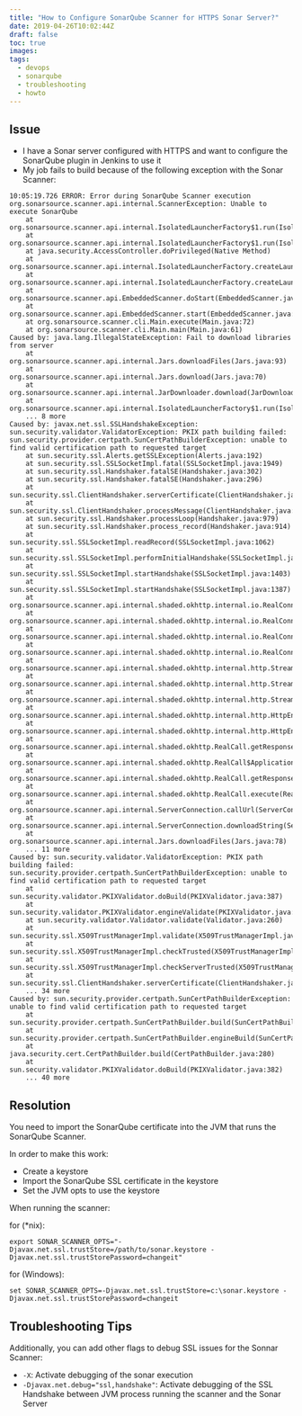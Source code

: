 ```yaml
---
title: "How to Configure SonarQube Scanner for HTTPS Sonar Server?"
date: 2019-04-26T10:02:44Z
draft: false
toc: true
images:
tags:
  - devops
  - sonarqube
  - troubleshooting
  - howto
---
```


## Issue
* I have a Sonar server configured with HTTPS and want to configure the SonarQube plugin in Jenkins to use it
* My job fails to build because of the following exception with the Sonar Scanner:

```
10:05:19.726 ERROR: Error during SonarQube Scanner execution
org.sonarsource.scanner.api.internal.ScannerException: Unable to execute SonarQube
	at org.sonarsource.scanner.api.internal.IsolatedLauncherFactory$1.run(IsolatedLauncherFactory.java:84)
	at org.sonarsource.scanner.api.internal.IsolatedLauncherFactory$1.run(IsolatedLauncherFactory.java:71)
	at java.security.AccessController.doPrivileged(Native Method)
	at org.sonarsource.scanner.api.internal.IsolatedLauncherFactory.createLauncher(IsolatedLauncherFactory.java:71)
	at org.sonarsource.scanner.api.internal.IsolatedLauncherFactory.createLauncher(IsolatedLauncherFactory.java:67)
	at org.sonarsource.scanner.api.EmbeddedScanner.doStart(EmbeddedScanner.java:218)
	at org.sonarsource.scanner.api.EmbeddedScanner.start(EmbeddedScanner.java:156)
	at org.sonarsource.scanner.cli.Main.execute(Main.java:72)
	at org.sonarsource.scanner.cli.Main.main(Main.java:61)
Caused by: java.lang.IllegalStateException: Fail to download libraries from server
	at org.sonarsource.scanner.api.internal.Jars.downloadFiles(Jars.java:93)
	at org.sonarsource.scanner.api.internal.Jars.download(Jars.java:70)
	at org.sonarsource.scanner.api.internal.JarDownloader.download(JarDownloader.java:39)
	at org.sonarsource.scanner.api.internal.IsolatedLauncherFactory$1.run(IsolatedLauncherFactory.java:75)
	... 8 more
Caused by: javax.net.ssl.SSLHandshakeException: sun.security.validator.ValidatorException: PKIX path building failed: sun.security.provider.certpath.SunCertPathBuilderException: unable to find valid certification path to requested target
	at sun.security.ssl.Alerts.getSSLException(Alerts.java:192)
	at sun.security.ssl.SSLSocketImpl.fatal(SSLSocketImpl.java:1949)
	at sun.security.ssl.Handshaker.fatalSE(Handshaker.java:302)
	at sun.security.ssl.Handshaker.fatalSE(Handshaker.java:296)
	at sun.security.ssl.ClientHandshaker.serverCertificate(ClientHandshaker.java:1509)
	at sun.security.ssl.ClientHandshaker.processMessage(ClientHandshaker.java:216)
	at sun.security.ssl.Handshaker.processLoop(Handshaker.java:979)
	at sun.security.ssl.Handshaker.process_record(Handshaker.java:914)
	at sun.security.ssl.SSLSocketImpl.readRecord(SSLSocketImpl.java:1062)
	at sun.security.ssl.SSLSocketImpl.performInitialHandshake(SSLSocketImpl.java:1375)
	at sun.security.ssl.SSLSocketImpl.startHandshake(SSLSocketImpl.java:1403)
	at sun.security.ssl.SSLSocketImpl.startHandshake(SSLSocketImpl.java:1387)
	at org.sonarsource.scanner.api.internal.shaded.okhttp.internal.io.RealConnection.connectTls(RealConnection.java:239)
	at org.sonarsource.scanner.api.internal.shaded.okhttp.internal.io.RealConnection.establishProtocol(RealConnection.java:196)
	at org.sonarsource.scanner.api.internal.shaded.okhttp.internal.io.RealConnection.buildConnection(RealConnection.java:171)
	at org.sonarsource.scanner.api.internal.shaded.okhttp.internal.io.RealConnection.connect(RealConnection.java:111)
	at org.sonarsource.scanner.api.internal.shaded.okhttp.internal.http.StreamAllocation.findConnection(StreamAllocation.java:187)
	at org.sonarsource.scanner.api.internal.shaded.okhttp.internal.http.StreamAllocation.findHealthyConnection(StreamAllocation.java:123)
	at org.sonarsource.scanner.api.internal.shaded.okhttp.internal.http.StreamAllocation.newStream(StreamAllocation.java:93)
	at org.sonarsource.scanner.api.internal.shaded.okhttp.internal.http.HttpEngine.connect(HttpEngine.java:296)
	at org.sonarsource.scanner.api.internal.shaded.okhttp.internal.http.HttpEngine.sendRequest(HttpEngine.java:248)
	at org.sonarsource.scanner.api.internal.shaded.okhttp.RealCall.getResponse(RealCall.java:243)
	at org.sonarsource.scanner.api.internal.shaded.okhttp.RealCall$ApplicationInterceptorChain.proceed(RealCall.java:201)
	at org.sonarsource.scanner.api.internal.shaded.okhttp.RealCall.getResponseWithInterceptorChain(RealCall.java:163)
	at org.sonarsource.scanner.api.internal.shaded.okhttp.RealCall.execute(RealCall.java:57)
	at org.sonarsource.scanner.api.internal.ServerConnection.callUrl(ServerConnection.java:113)
	at org.sonarsource.scanner.api.internal.ServerConnection.downloadString(ServerConnection.java:98)
	at org.sonarsource.scanner.api.internal.Jars.downloadFiles(Jars.java:78)
	... 11 more
Caused by: sun.security.validator.ValidatorException: PKIX path building failed: sun.security.provider.certpath.SunCertPathBuilderException: unable to find valid certification path to requested target
	at sun.security.validator.PKIXValidator.doBuild(PKIXValidator.java:387)
	at sun.security.validator.PKIXValidator.engineValidate(PKIXValidator.java:292)
	at sun.security.validator.Validator.validate(Validator.java:260)
	at sun.security.ssl.X509TrustManagerImpl.validate(X509TrustManagerImpl.java:324)
	at sun.security.ssl.X509TrustManagerImpl.checkTrusted(X509TrustManagerImpl.java:229)
	at sun.security.ssl.X509TrustManagerImpl.checkServerTrusted(X509TrustManagerImpl.java:124)
	at sun.security.ssl.ClientHandshaker.serverCertificate(ClientHandshaker.java:1491)
	... 34 more
Caused by: sun.security.provider.certpath.SunCertPathBuilderException: unable to find valid certification path to requested target
	at sun.security.provider.certpath.SunCertPathBuilder.build(SunCertPathBuilder.java:146)
	at sun.security.provider.certpath.SunCertPathBuilder.engineBuild(SunCertPathBuilder.java:131)
	at java.security.cert.CertPathBuilder.build(CertPathBuilder.java:280)
	at sun.security.validator.PKIXValidator.doBuild(PKIXValidator.java:382)
	... 40 more
```


## Resolution
You need to import the SonarQube certificate into the JVM that runs the SonarQube Scanner.

In order to make this work:

* Create a keystore
* Import the SonarQube SSL certificate in the keystore
* Set the JVM opts to use the keystore

When running the scanner:

for (*nix):

    export SONAR_SCANNER_OPTS="-Djavax.net.ssl.trustStore=/path/to/sonar.keystore -Djavax.net.ssl.trustStorePassword=changeit"

for (Windows):

    set SONAR_SCANNER_OPTS=-Djavax.net.ssl.trustStore=c:\sonar.keystore -Djavax.net.ssl.trustStorePassword=changeit


## Troubleshooting Tips
Additionally, you can add other flags to debug SSL issues for the Sonnar Scanner:

* `-X`: Activate debugging of the sonar execution
* `-Djavax.net.debug="ssl,handshake"`: Activate debugging of the SSL Handshake between JVM process running the scanner and the Sonar Server
